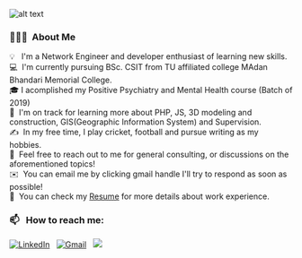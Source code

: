 ![alt text](https://scontent.fktm3-1.fna.fbcdn.net/v/t1.6435-9/200816457_837834996826607_431733332810154561_n.jpg?_nc_cat=100&ccb=1-5&_nc_sid=09cbfe&_nc_ohc=0ER1EUVwNrUAX-ZHxBA&_nc_ht=scontent.fktm3-1.fna&oh=00_AT8wJMPEaEzrNa8mq3q_oqKBhI7D0glXn296-7tgGT1AOw&oe=62285CC9)
### 👨🏻‍💻 &nbsp;About Me

💡 &nbsp; I'm a Network Engineer and developer enthusiast of learning new skills. \
💻 &nbsp;I'm currently pursuing BSc. CSIT from TU affiliated college MAdan Bhandari Memorial College.\
🎓&nbsp;I acomplished my Positive Psychiatry and Mental Health course (Batch of 2019)\
🌱 &nbsp;I'm on track for learning more about PHP, JS, 3D modeling and construction, GIS(Geographic Information System) and Supervision.\
✍️ &nbsp;In my free time, I play cricket, football and pursue writing as my hobbies.\
💬 &nbsp;Feel free to reach out to me for general consulting, or discussions on the aforementioned topics!\
✉️ &nbsp;You can email me by clicking gmail handle I'll try to respond as soon as possible!\
📄 &nbsp;You can check my [Resume]() for more details about work experience.


### 📫 &nbsp; How to reach me:


<a href="https://www.linkedin.com/in/saileshsingh36/"><img alt="LinkedIn" src="https://img.shields.io/badge/linkedin%20-%230077B5.svg?&style=flat&logo=linkedin&logoColor=white"/></a> &nbsp;
<a href="mailto:sailescsit2076_33@mbmcsit.edu.np"><img alt="Gmail" src="https://img.shields.io/badge/Gmail-D14836?style=flat&logo=gmail&logoColor=white" /></a> &nbsp;
<a href="https://instagram.com/saileshsingh36"><img src="https://img.shields.io/badge/-@saileshsingh36_-E4405F?style=flat&logo=Instagram&logoColor=white"/></a> &nbsp;
